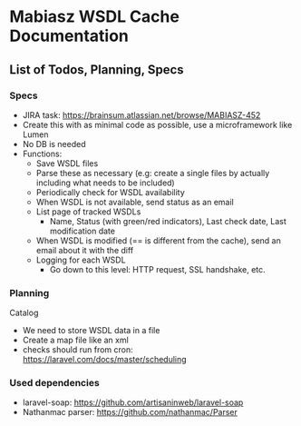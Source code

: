 # Mabiasz WSDL Cache Documentation

## List of Todos, Planning, Specs
### Specs
* JIRA task: https://brainsum.atlassian.net/browse/MABIASZ-452
* Create this with as minimal code as possible, use a microframework like Lumen
* No DB is needed
* Functions:
  * Save WSDL files
  * Parse these as necessary (e.g: create a single files by actually including what needs to be included)
  * Periodically check for WSDL availability
  * When WSDL is not available, send status as an email
  * List page of tracked WSDLs
     * Name, Status (with green/red indicators), Last check date, Last modification date
  * When WSDL is modified (== is different from the cache), send an email about it with the diff
  * Logging for each WSDL
     * Go down to this level: HTTP request, SSL handshake, etc.
     
### Planning     
Catalog
* We need to store WSDL data in a file
* Create a map file like an xml
* checks should run from cron: https://laravel.com/docs/master/scheduling
     
    
    
### Used dependencies
* laravel-soap: https://github.com/artisaninweb/laravel-soap
* Nathanmac parser: https://github.com/nathanmac/Parser